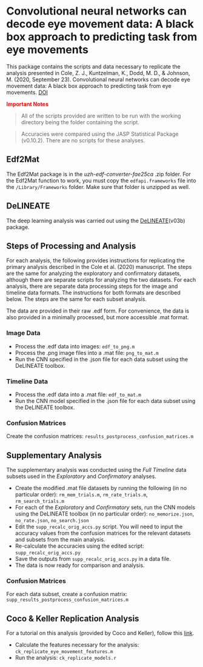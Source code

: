 # Convolutional neural networks can decode eye movement data: A black box approach to predicting task from eye movements

This package contains the scripts and data necessary to replicate the analysis presented in Cole, Z. J., Kuntzelman, K., Dodd, M. D., & Johnson, M. (2020, September 23). Convolutional neural networks can decode eye movement data: A black box approach to predicting task from eye movements. [DOI](https://doi.org/10.31234/osf.io/5a6jm)

<span style = "color:red">**Important Notes**</span>

> All of the scripts provided are written to be run with the working directory being the folder containing the script.

> Accuracies were compared using the JASP Statistical Package (v0.10.2). There are no scripts for these analyses.

## Edf2Mat

The Edf2Mat package is in the _uzh-edf-converter-fae25ca_ .zip folder. For the Edf2Mat function to work, you must copy the `edfapi.frameworks` file into the `/Library/Frameworks` folder. Make sure that folder is unzipped as well.

## DeLINEATE

The deep learning analysis was carried out using the [DeLINEATE](delineate.it)(v03b) package.

## Steps of Processing and Analysis

For each analysis, the following provides instructions for replicating the primary analysis described in the Cole et al. (2020) manuscript. The steps are the same for analyzing the exploratory and confirmatory datasets, although there are separate scripts for analyzing the two datasets. For each analysis, there are separate data processing steps for the image and timeline data formats. The instructions for both formats are described below. The steps are the same for each subset analysis.

The data are provided in their raw .edf form. For convenience, the data is also provided in a minimally processed, but more accessible .mat format.

### Image Data

- Process the .edf data into images: `edf_to_png.m`
- Process the .png image files into a .mat file: `png_to_mat.m`
- Run the CNN specified in the .json file for each data subset using the DeLINEATE toolbox.

### Timeline Data

- Process the .edf data into a .mat file: `edf_to_mat.m`
- Run the CNN model specified in the .json file for each data subset using the DeLINEATE toolbox.

### Confusion Matrices

Create the confusion matrices: `results_postprocess_confusion_matrices.m`

## Supplementary Analysis

The supplementary analysis was conducted using the _Full Timeline_ data subsets used in the _Exploratory_ and _Confirmatory_ analyses.

- Create the modified .mat file datasets by running the following (in no particular order): `rm_mem_trials.m`, `rm_rate_trials.m`, `rm_search_trials.m`
- For each of the _Exploratory_ and _Confirmatory_ sets, run the CNN models using the DeLINEATE toolbox (in no particular order): `no_memorize.json`, `no_rate.json`, `no_search.json`
- Edit the `supp_recalc_orig_accs.py` script. You will need to input the accuracy values from the confusion matrices for the relevant datasets and subsets from the main analysis.
- Re-calculate the accuracies using the edited script: `supp_recalc_orig_accs.py`
- Save the outputs from `supp_recalc_orig_accs.py` in a data file.
- The data is now ready for comparison and analysis.

### Confusion Matrices

For each data subset, create a confusion matrix: `supp_results_postprocess_confusion_matrices.m`

## Coco & Keller Replication Analysis

For a tutorial on this analysis (provided by Coco and Keller), follow this [link](http://www.morenococo.org/wp-content/uploads/2015/10/jov_2014_knit.html).

- Calculate the features necessary for the analysis: `ck_replicate_eye_movement_features.m`
- Run the analysis: `ck_replicate_models.r`
